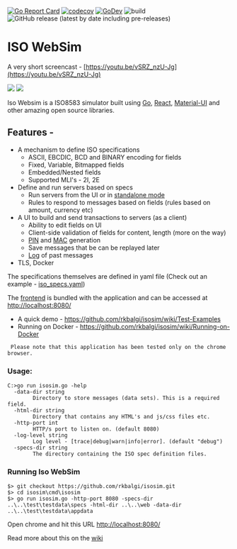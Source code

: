 [![Go Report Card](https://goreportcard.com/badge/github.com/rkbalgi/isosim)](https://goreportcard.com/report/github.com/rkbalgi/isosim)
[![codecov](https://codecov.io/gh/rkbalgi/isosim/branch/master/graph/badge.svg)](https://codecov.io/gh/rkbalgi/isosim)
[![GoDev](https://img.shields.io/badge/go.dev-reference-007d9c?logo=go&logoColor=white&style=flat-square)](https://pkg.go.dev/github.com/rkbalgi/isosim?tab=doc)
![build](https://github.com/rkbalgi/isosim/workflows/build/badge.svg)
![GitHub release (latest by date including pre-releases)](https://img.shields.io/github/v/release/rkbalgi/isosim?include_prereleases&style=flat)

# ISO WebSim
A very short screencast - [https://youtu.be/vSRZ_nzU-Jg](https://youtu.be/vSRZ_nzU-Jg)

![](https://github.com/rkbalgi/isosim/blob/master/docs/images/home_rel2020.04_01.png)
![](https://github.com/rkbalgi/isosim/blob/master/docs/images/home_rel2020.04_02.png)


Iso Websim is a ISO8583 simulator built using [Go](http://golang.org), [React](https://reactjs.org/), [Material-UI](https://material-ui.com/) and
other amazing open source libraries.

## Features -
* A mechanism to define ISO specifications
  * ASCII, EBCDIC, BCD and BINARY encoding for fields
  * Fixed, Variable, Bitmapped fields
  * Embedded/Nested fields 
  * Supported MLI's - 2I, 2E
* Define and run servers based on specs
  * Run servers from the UI or in [standalone mode](https://github.com/rkbalgi/isosim/wiki/Start-standalone-ISO-server-from-command-line)
  * Rules to respond to messages based on fields (rules based on amount, currency etc)   
* A UI to build and send transactions to servers (as a client)
  * Ability to edit fields on UI
  * Client-side validation of fields for content, length (more on the way)
  * [PIN](https://github.com/rkbalgi/isosim/wiki/Pin-Field-(DF52)-Generation) and [MAC](https://github.com/rkbalgi/isosim/wiki/MAC-Generation-(DF64-128)) generation 
  * Save messages that be can be replayed later
  * [Log](https://github.com/rkbalgi/isosim/wiki/Message-History) of past messages
* TLS, Docker 

The specifications themselves are defined in yaml file (Check out an example - [iso_specs.yaml](https://github.com/rkbalgi/isosim/blob/master/test/testdata/specs/iso_specs.yaml))

The [frontend](https://github.com/rkbalgi/isosim-react-frontend) is bundled with the application and can be accessed at [http://localhost:8080/](http://localhost:8080/)


* A quick demo - https://github.com/rkbalgi/isosim/wiki/Test-Examples
* Running on Docker - https://github.com/rkbalgi/isosim/wiki/Running-on-Docker

 
` Please note that this application has been tested only on the chrome browser.`

### Usage: 
```
C:>go run isosim.go -help
  -data-dir string
        Directory to store messages (data sets). This is a required field.
  -html-dir string
        Directory that contains any HTML's and js/css files etc.
  -http-port int
        HTTP/s port to listen on. (default 8080)
  -log-level string
        Log level - [trace|debug|warn|info|error]. (default "debug")
  -specs-dir string
        The directory containing the ISO spec definition files.
```

### Running Iso WebSim 
```
$> git checkout https://github.com/rkbalgi/isosim.git
$> cd isosim\cmd\isosim
$> go run isosim.go -http-port 8080 -specs-dir ..\..\test\testdata\specs -html-dir ..\..\web -data-dir ..\..\test\testdata\appdata
```
Open chrome and hit this URL [http://localhost:8080/](http://localhost:8080/)

Read more about this on the [wiki](https://github.com/rkbalgi/isosim/wiki)



